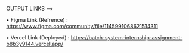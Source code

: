 OUTPUT LINKS ==>


•	Figma Link (Refrence) : https://www.figma.com/community/file/1145991068621514311


•	Vercel Link (Deployed) : https://batch-system-internship-assignment-b8b3y9144.vercel.app/
